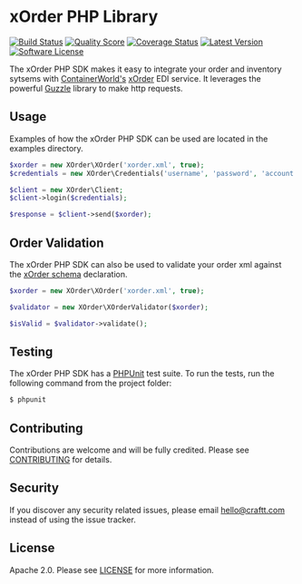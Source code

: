 # xOrder PHP Library

[![Build Status](https://img.shields.io/travis/craftt/xorder-php-sdk.svg?style=flat-square)](https://travis-ci.org/craftt/xorder-php-sdk)
[![Quality Score](https://img.shields.io/scrutinizer/g/craftt/xorder-php-sdk.svg?style=flat-square)](https://scrutinizer-ci.com/g/craftt/xorder-php-sdk)
[![Coverage Status](https://img.shields.io/scrutinizer/coverage/g/craftt/xorder-php-sdk.svg?style=flat-square)](https://scrutinizer-ci.com/g/craftt/xorder-php-sdk/code-structure)
[![Latest Version](https://img.shields.io/github/release/craftt/xorder-php-sdk.svg?style=flat-square)](https://github.com/craftt/xorder-php-sdk/releases)
[![Software License](https://img.shields.io/badge/license-APACHE2-blue.svg?style=flat-square)](LICENSE.md)

The xOrder PHP SDK makes it easy to integrate your order and inventory sytsems with [ContainerWorld's](http://containerworld.com) [xOrder](http://xorder.ca) EDI service.  It leverages the powerful [Guzzle](https://github.com/guzzle/guzzle) library to make http requests.

## Usage

Examples of how the xOrder PHP SDK can be used are located in the examples directory.

```php
$xorder = new XOrder\XOrder('xorder.xml', true);
$credentials = new XOrder\Credentials('username', 'password', 'account');

$client = new XOrder\Client;
$client->login($credentials);

$response = $client->send($xorder);
```

## Order Validation

The xOrder PHP SDK can also be used to validate your order xml against the [xOrder schema](https://github.com/craftt/xorder-php-sdk/blob/master/src/Schema/XOrderSchema.xsd) declaration.

```php
$xorder = new XOrder\XOrder('xorder.xml', true);

$validator = new XOrder\XOrderValidator($xorder);

$isValid = $validator->validate();
```

## Testing

The xOrder PHP SDK has a [PHPUnit](https://phpunit.de/) test suite. To run the tests, run the following command from the project folder:

```bash
$ phpunit
```
## Contributing

Contributions are welcome and will be fully credited. Please see [CONTRIBUTING](https://github.com/craftt/xorder-php-sdk/blob/master/CONTRIBUTING.md) for details.

## Security

If you discover any security related issues, please email hello@craftt.com instead of using the issue tracker.

## License

Apache 2.0.  Please see [LICENSE](https://github.com/craftt/xorder-php-sdk/blob/master/LICENSE.md) for more information.
